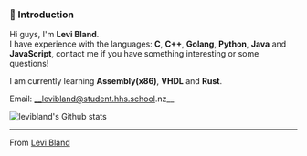 ### 👋 Introduction

Hi guys, I'm **Levi Bland**.  
I have experience with the languages: **C**, **C++**, **Golang**, **Python**, **Java** and **JavaScript**, contact me if you have something interesting or some questions!

I am currently learning **Assembly(x86)**, **VHDL** and **Rust**.

Email: __levibland@student.hhs.school.nz__

![levibland's Github stats](https://github-readme-stats.vercel.app/api?username=levibland&show_icons=true)




---
From [Levi Bland](https://github.com/levibland)
